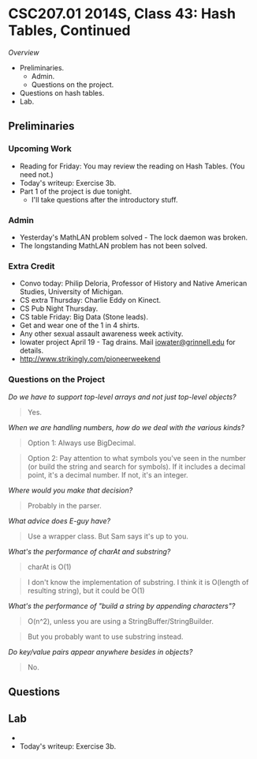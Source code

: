 CSC207.01 2014S, Class 43: Hash Tables, Continued
=================================================

_Overview_

* Preliminaries.
    * Admin.
    * Questions on the project.
* Questions on hash tables.
* Lab.

Preliminaries
-------------

### Upcoming Work

* Reading for Friday: You may review the reading on Hash Tables.  (You need not.)
* Today's writeup: Exercise 3b.  
* Part 1 of the project is due tonight.
    * I'll take questions after the introductory stuff.

### Admin

* Yesterday's MathLAN problem solved - The lock daemon was broken.
* The longstanding MathLAN problem has not been solved.

### Extra Credit

* Convo today: Philip Deloria, Professor of History and Native American 
  Studies, University of Michigan.
* CS extra Thursday: Charlie Eddy on Kinect.
* CS Pub Night Thursday.
* CS table Friday: Big Data (Stone leads).
* Get and wear one of the 1 in 4 shirts.
* Any other sexual assault awareness week activity.
* Iowater project April 19 - Tag drains.  Mail iowater@grinnell.edu for details.
* <http://www.strikingly.com/pioneerweekend>

### Questions on the Project

_Do we have to support top-level arrays and not just top-level objects?_

> Yes.

_When we are handling numbers, how do we deal with the various kinds?_

> Option 1: Always use BigDecimal.

> Option 2: Pay attention to what symbols you've seen in the number (or
  build the string and search for symbols).   If it includes a decimal
  point, it's a decimal number.  If not, it's an integer.

_Where would you make that decision?_

> Probably in the parser.

_What advice does E-guy have?_

> Use a wrapper class.  But Sam says it's up to you.

_What's the performance of charAt and substring?_

> charAt is O(1)

> I don't know the implementation of substring.  I think it is
  O(length of resulting string), but it could be O(1)

_What's the performance of "build a string by appending characters"?_

> O(n^2), unless you are using a StringBuffer/StringBuilder.

> But you probably want to use substring instead.

_Do key/value pairs appear anywhere besides in objects?_

> No.

Questions
---------

Lab
---

* 
* Today's writeup: Exercise 3b.  
